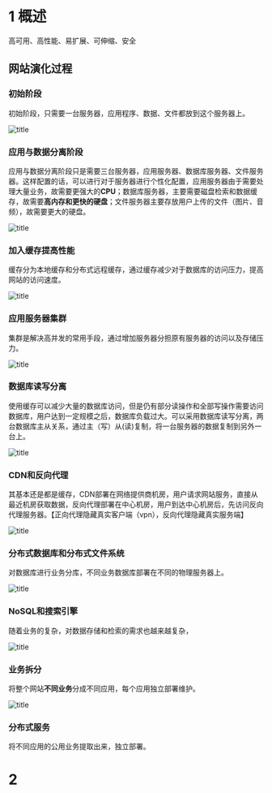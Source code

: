 # 1 概述
高可用、高性能、易扩展、可伸缩、安全

## 网站演化过程

### 初始阶段

初始阶段，只需要一台服务器，应用程序、数据、文件都放到这个服务器上。

![title](https://raw.githubusercontent.com/pallcard/noteImg/master/noteImg/2020/04/18/1587188749219-1587188749406.png)

### 应用与数据分离阶段

应用与数据分离阶段只是需要三台服务器，应用服务器、数据库服务器、文件服务器。这样配置的话，可以进行对于服务器进行个性化配置，应用服务器由于需要处理大量业务，故需要更强大的**CPU**；数据库服务器，主要需要磁盘检索和数据缓存，故需要**高内存和更快的硬盘**；文件服务器主要存放用户上传的文件（图片、音频），故需要更大的硬盘。

![title](https://raw.githubusercontent.com/pallcard/noteImg/master/noteImg/2020/04/18/1587189326423-1587189326426.png)

### 加入缓存提高性能

缓存分为本地缓存和分布式远程缓存，通过缓存减少对于数据库的访问压力，提高网站的访问速度。

![title](https://raw.githubusercontent.com/pallcard/noteImg/master/noteImg/2020/04/18/1587189425866-1587189425869.png)

### 应用服务器集群

集群是解决高并发的常用手段，通过增加服务器分担原有服务器的访问以及存储压力。

![title](https://raw.githubusercontent.com/pallcard/noteImg/master/noteImg/2020/04/18/1587189823768-1587189823773.png)

### 数据库读写分离

使用缓存可以减少大量的数据库访问，但是仍有部分读操作和全部写操作需要访问数据库，用户达到一定规模之后，数据库负载过大。可以采用数据库读写分离，两台数据库主从关系，通过主（写）从(读)复制，将一台服务器的数据复制到另外一台上。

![title](https://raw.githubusercontent.com/pallcard/noteImg/master/noteImg/2020/04/18/1587190154740-1587190154743.png)

### CDN和反向代理

其基本还是都是缓存，CDN部署在网络提供商机房，用户请求网站服务，直接从最近机房获取数据，反向代理部署在中心机房，用户到达中心机房后，先访问反向代理服务器。【正向代理隐藏真实客户端（vpn），反向代理隐藏真实服务端】

![title](https://raw.githubusercontent.com/pallcard/noteImg/master/noteImg/2020/04/18/1587190357510-1587190357512.png)

### 分布式数据库和分布式文件系统

对数据库进行业务分库，不同业务数据库部署在不同的物理服务器上。

![title](https://raw.githubusercontent.com/pallcard/noteImg/master/noteImg/2020/04/18/1587190842339-1587190842341.png)

### NoSQL和搜索引擎
随着业务的复杂，对数据存储和检索的需求也越来越复杂，

![title](https://raw.githubusercontent.com/pallcard/noteImg/master/noteImg/2020/04/18/1587191066467-1587191066472.png)

### 业务拆分

将整个网站**不同业务**分成不同应用，每个应用独立部署维护。

![title](https://raw.githubusercontent.com/pallcard/noteImg/master/noteImg/2020/04/18/1587191387298-1587191387300.png)

### 分布式服务

将不同应用的公用业务提取出来，独立部署。



# 2 